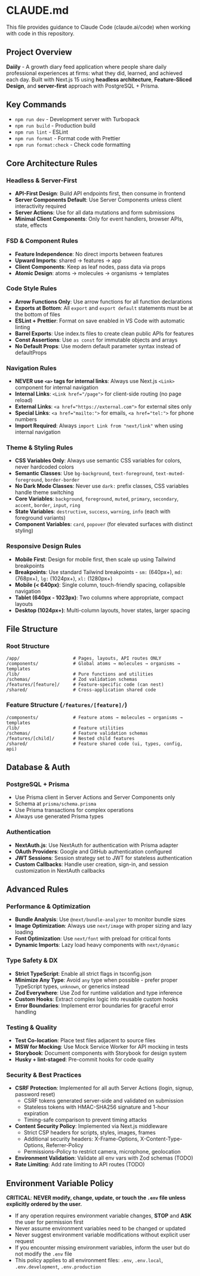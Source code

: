 # CLAUDE.md

This file provides guidance to Claude Code (claude.ai/code) when working with code in this repository.

## Project Overview

**Daiily** - A growth diary feed application where people share daily professional experiences at firms: what they did, learned, and achieved each day. Built with Next.js 15 using **headless architecture**, **Feature-Sliced Design**, and **server-first** approach with PostgreSQL + Prisma.

## Key Commands

- `npm run dev` - Development server with Turbopack
- `npm run build` - Production build
- `npm run lint` - ESLint
- `npm run format` - Format code with Prettier
- `npm run format:check` - Check code formatting

## Core Architecture Rules

### Headless & Server-First

- **API-First Design**: Build API endpoints first, then consume in frontend
- **Server Components Default**: Use Server Components unless client interactivity required
- **Server Actions**: Use for all data mutations and form submissions
- **Minimal Client Components**: Only for event handlers, browser APIs, state, effects

### FSD & Component Rules

- **Feature Independence**: No direct imports between features
- **Upward Imports**: shared → features → app
- **Client Components**: Keep as leaf nodes, pass data via props
- **Atomic Design**: atoms → molecules → organisms → templates

### Code Style Rules

- **Arrow Functions Only**: Use arrow functions for all function declarations
- **Exports at Bottom**: All `export` and `export default` statements must be at the bottom of files
- **ESLint + Prettier**: Format on save enabled in VS Code with automatic linting
- **Barrel Exports**: Use index.ts files to create clean public APIs for features
- **Const Assertions**: Use `as const` for immutable objects and arrays
- **No Default Props**: Use modern default parameter syntax instead of defaultProps

### Navigation Rules

- **NEVER use `<a>` tags for internal links**: Always use Next.js `<Link>` component for internal navigation
- **Internal Links**: `<Link href="/page">` for client-side routing (no page reload)
- **External Links**: `<a href="https://external.com">` for external sites only
- **Special Links**: `<a href="mailto:">` for emails, `<a href="tel:">` for phone numbers
- **Import Required**: Always `import Link from "next/link"` when using internal navigation

### Theme & Styling Rules

- **CSS Variables Only**: Always use semantic CSS variables for colors, never hardcoded colors
- **Semantic Classes**: Use `bg-background`, `text-foreground`, `text-muted-foreground`, `border-border`
- **No Dark Mode Classes**: Never use `dark:` prefix classes, CSS variables handle theme switching
- **Core Variables**: `background`, `foreground`, `muted`, `primary`, `secondary`, `accent`, `border`, `input`, `ring`
- **State Variables**: `destructive`, `success`, `warning`, `info` (each with foreground variants)
- **Component Variables**: `card`, `popover` (for elevated surfaces with distinct styling)

### Responsive Design Rules

- **Mobile First**: Design for mobile first, then scale up using Tailwind breakpoints
- **Breakpoints**: Use standard Tailwind breakpoints - `sm:` (640px+), `md:` (768px+), `lg:` (1024px+), `xl:` (1280px+)
- **Mobile (< 640px)**: Single column, touch-friendly spacing, collapsible navigation
- **Tablet (640px - 1023px)**: Two columns where appropriate, compact layouts
- **Desktop (1024px+)**: Multi-column layouts, hover states, larger spacing

## File Structure

### Root Structure

```
/app/                    # Pages, layouts, API routes ONLY
/components/             # Global atoms → molecules → organisms → templates
/lib/                    # Pure functions and utilities
/schemas/                # Zod validation schemas
/features/[feature]/     # Feature-specific code (can nest)
/shared/                 # Cross-application shared code
```

### Feature Structure (`/features/[feature]/`)

```
/components/             # Feature atoms → molecules → organisms → templates
/lib/                    # Feature utilities
/schemas/                # Feature validation schemas
/features/[child]/       # Nested child features
/shared/                 # Feature shared code (ui, types, config, api)
```

## Database & Auth

### PostgreSQL + Prisma

- Use Prisma client in Server Actions and Server Components only
- Schema at `prisma/schema.prisma`
- Use Prisma transactions for complex operations
- Always use generated Prisma types

### Authentication

- **NextAuth.js**: Use NextAuth for authentication with Prisma adapter
- **OAuth Providers**: Google and GitHub authentication configured
- **JWT Sessions**: Session strategy set to JWT for stateless authentication
- **Custom Callbacks**: Handle user creation, sign-in, and session customization in NextAuth callbacks

## Advanced Rules

### Performance & Optimization

- **Bundle Analysis**: Use `@next/bundle-analyzer` to monitor bundle sizes
- **Image Optimization**: Always use `next/image` with proper sizing and lazy loading
- **Font Optimization**: Use `next/font` with preload for critical fonts
- **Dynamic Imports**: Lazy load heavy components with `next/dynamic`

### Type Safety & DX

- **Strict TypeScript**: Enable all strict flags in tsconfig.json
- **Minimize Any Type**: Avoid `any` type when possible - prefer proper TypeScript types, `unknown`, or generics instead
- **Zod Everywhere**: Use Zod for runtime validation and type inference
- **Custom Hooks**: Extract complex logic into reusable custom hooks
- **Error Boundaries**: Implement error boundaries for graceful error handling

### Testing & Quality

- **Test Co-location**: Place test files adjacent to source files
- **MSW for Mocking**: Use Mock Service Worker for API mocking in tests
- **Storybook**: Document components with Storybook for design system
- **Husky + lint-staged**: Pre-commit hooks for code quality

### Security & Best Practices

- **CSRF Protection**: Implemented for all auth Server Actions (login, signup, password reset)
  - CSRF tokens generated server-side and validated on submission
  - Stateless tokens with HMAC-SHA256 signature and 1-hour expiration
  - Timing-safe comparison to prevent timing attacks
- **Content Security Policy**: Implemented via Next.js middleware
  - Strict CSP headers for scripts, styles, images, frames
  - Additional security headers: X-Frame-Options, X-Content-Type-Options, Referrer-Policy
  - Permissions-Policy to restrict camera, microphone, geolocation
- **Environment Validation**: Validate all env vars with Zod schemas (TODO)
- **Rate Limiting**: Add rate limiting to API routes (TODO)

## Environment Variable Policy

**CRITICAL**: **NEVER modify, change, update, or touch the `.env` file unless explicitly ordered by the user.**

- If any operation requires environment variable changes, **STOP** and **ASK** the user for permission first
- Never assume environment variables need to be changed or updated
- Never suggest environment variable modifications without explicit user request
- If you encounter missing environment variables, inform the user but do not modify the `.env` file
- This policy applies to all environment files: `.env`, `.env.local`, `.env.development`, `.env.production`
